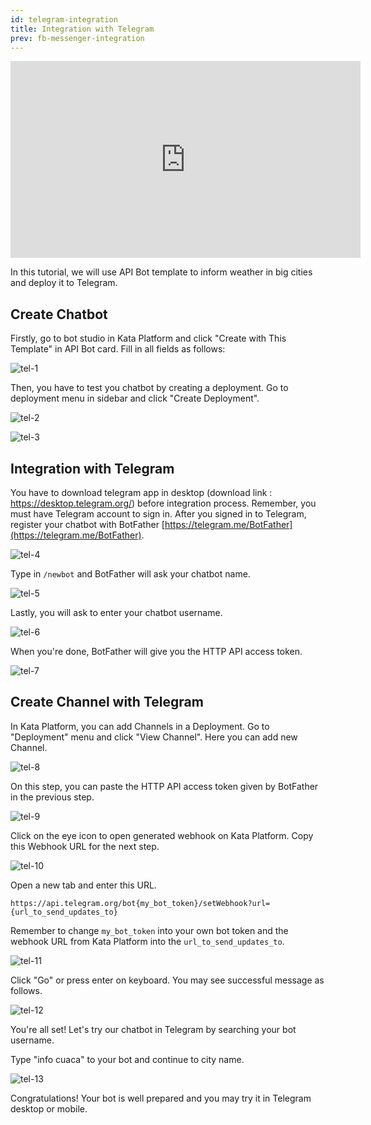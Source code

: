 ```yaml
---
id: telegram-integration
title: Integration with Telegram
prev: fb-messenger-integration
---
```


<iframe width="560" height="315" src="https://www.youtube-nocookie.com/embed/3NRZcyl7erM" frameborder="0" allow="autoplay; encrypted-media" allowfullscreen></iframe>

In this tutorial, we will use API Bot template to inform weather in big cities and deploy it to Telegram.

## Create Chatbot

Firstly, go to bot studio in Kata Platform and click "Create with This Template" in API Bot card. Fill in all fields as follows:

![tel-1](/images/tutorial/connecting-with-telegram/tel-1.png)

Then, you have to test you chatbot by creating a deployment. Go to deployment menu in sidebar and click "Create Deployment".

![tel-2](/images/tutorial/connecting-with-telegram/tel-2.png)

![tel-3](/images/tutorial/connecting-with-telegram/tel-3.png)

## Integration with Telegram

You have to download telegram app in desktop (download link : https://desktop.telegram.org/) before integration process. Remember, you must have Telegram account to sign in. After you signed in to Telegram, register your chatbot with BotFather [https://telegram.me/BotFather](https://telegram.me/BotFather).

![tel-4](/images/tutorial/connecting-with-telegram/tel-4.png)

Type in `/newbot` and BotFather will ask your chatbot name.

![tel-5](/images/tutorial/connecting-with-telegram/tel-5.png)

Lastly, you will ask to enter your chatbot username.

![tel-6](/images/tutorial/connecting-with-telegram/tel-6.png)

When you're done, BotFather will give you the HTTP API access token.

![tel-7](/images/tutorial/connecting-with-telegram/tel-7.png)

## Create Channel with Telegram

In Kata Platform, you can add Channels in a Deployment. Go to "Deployment" menu and click "View Channel". Here you can add new Channel.

![tel-8](/images/tutorial/connecting-with-telegram/tel-8.png)

On this step, you can paste the HTTP API access token given by BotFather in the previous step.

![tel-9](/images/tutorial/connecting-with-telegram/tel-9.png)

Click on the eye icon to open generated webhook on Kata Platform. Copy this Webhook URL for the next step.

![tel-10](/images/tutorial/connecting-with-telegram/tel-10.png)

Open a new tab and enter this URL.

```
https://api.telegram.org/bot{my_bot_token}/setWebhook?url={url_to_send_updates_to}
```

Remember to change `my_bot_token` into your own bot token and the webhook URL from Kata Platform into the `url_to_send_updates_to`.

![tel-11](/images/tutorial/connecting-with-telegram/tel-11.png)

Click "Go" or press enter on keyboard. You may see successful message as follows.

![tel-12](/images/tutorial/connecting-with-telegram/tel-12.png)

You're all set! Let's try our chatbot in Telegram by searching your bot username.

Type "info cuaca" to your bot and continue to city name.

![tel-13](/images/tutorial/connecting-with-telegram/tel-13.png)

Congratulations! Your bot is well prepared and you may try it in Telegram desktop or mobile.
